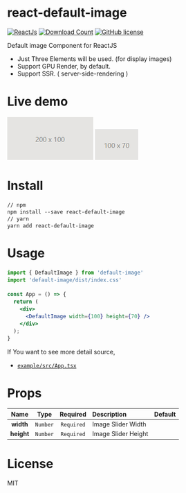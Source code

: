 # react-default-image

[![ReactJs][react-image]][react-url]
[![Download Count][download-image]][download-url]
[![GitHub license][license-image]][license-url]

[react-image]: https://img.shields.io/badge/ReactJS-<16.x-blue
[react-url]: https://reactjs.org
[download-image]: https://img.shields.io/npm/dm/react-default-image?label=downlaod
[download-url]: https://www.npmjs.com/package/react-default-image
[license-image]: https://img.shields.io/badge/license-MIT-blue.svg
[license-url]: https://github.com/shafayatC/react-default-image/blob/main/LICENSE

Default image Component for ReactJS<br>

- Just Three Elements will be used. (for display images)
- Support GPU Render, by default.
- Support SSR. ( server-side-rendering )
# Live demo

  ![demo gif](https://raw.githubusercontent.com/shafayatC/react-default-image/main/img/1.png)
  ![demo gif](https://raw.githubusercontent.com/shafayatC/react-default-image/main/img/2.png)

# Install

```
// npm
npm install --save react-default-image
// yarn
yarn add react-default-image
```

# Usage
```jsx
import { DefaultImage } from 'default-image'
import 'default-image/dist/index.css'

const App = () => {
  return (
    <div>
      <DefaultImage width={100} height={70} />
    </div>
  );
}
```


If You want to see more detail source,<br>

- [`example/src/App.tsx`](https://github.com/shafayatC/react-default-image/blob/main/example/src/App.js)<br>

# Props

|        Name         |    Type    |  Required  | Description                                                                                                                                                       | Default   |
| :-----------------: | :--------: | :--------: | :---------------------------------------------------------------------------------------------------------------------------------------------------------------- | :-------- |
|      **width**      |  `Number`  | `Required` | Image Slider Width                                                                                                                                                |           |
|     **height**      |  `Number`  | `Required` | Image Slider Height                                                                                                                                               |          
# License

MIT